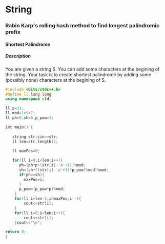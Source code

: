 # String
### Rabin Karp's rolling hash method to find longest palindromic prefix
#### Shortest Palindrome
##### Description
You are given a string S. You can add some characters at the begining of the string. Your task is to create shortest palindrome by adding some (possibly none) characters at the begining of S.

```cpp
#include <bits/stdc++.h>
#define ll long long
using namespace std;

ll p=31;
ll mod=1e9+7;
ll ph=0,sh=0,p_pow=1;

int main() {
    
   string str;cin>>str;
   ll len=str.length();
   
   ll maxPos=0;

   for(ll i=0;i<len;i++){
      ph=(ph*p+(str[i]-'a'+1))%mod;
      sh=(sh+((str[i]-'a'+1)*p_pow)%mod)%mod;
      if(ph==sh){
        maxPos=i;
      }
      p_pow=(p_pow*p)%mod;
    }
    for(ll i=len-1;i>maxPos;i--){
        cout<<str[i];
    }
    for(ll i=0;i<len;i++){
        cout<<str[i];
    }cout<<"\n";

return 0;
}

```
